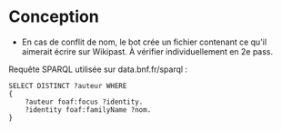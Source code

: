 # Conception

- En cas de conflit de nom, le bot crée un fichier contenant ce qu'il aimerait écrire sur Wikipast. À vérifier individuellement en 2e pass.

Requête SPARQL utilisée sur data.bnf.fr/sparql :

    SELECT DISTINCT ?auteur WHERE
    {
        ?auteur foaf:focus ?identity.
        ?identity foaf:familyName ?nom.
    }

